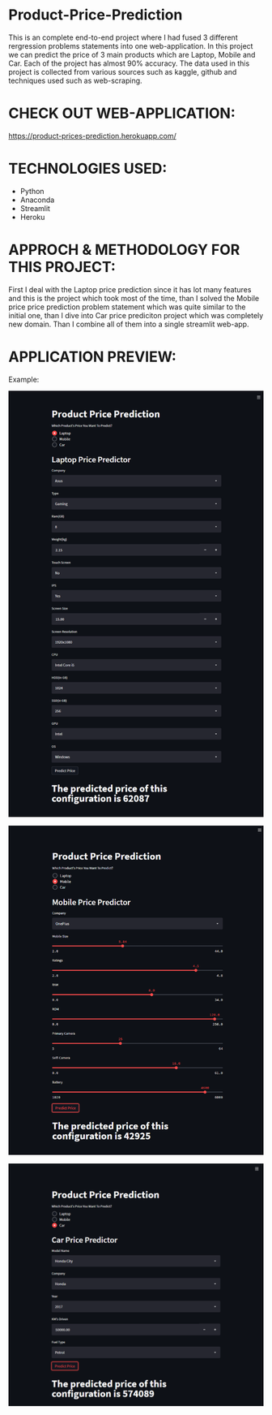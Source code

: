 # Product-Price-Prediction
This is an complete end-to-end project where I had fused 3 different rergression problems statements into one web-application. In this project we can predict the price of 3 main products which are Laptop, Mobile and Car. Each of the project has almost 90% accuracy. The data used in this project is collected from various sources such as kaggle, github and techniques used such as web-scraping.

# CHECK OUT WEB-APPLICATION:

https://product-prices-prediction.herokuapp.com/

# TECHNOLOGIES USED:

- Python
- Anaconda
- Streamlit
- Heroku

# APPROCH & METHODOLOGY FOR THIS PROJECT:

First I deal with the Laptop price prediction since it has lot many features and this is the project which took most of the time, than I solved the Mobile price price prediction problem statement which was quite similar to the initial one, than I dive into Car price prediciton project which was completely new domain. Than I combine all of them into a single streamlit web-app.

# APPLICATION PREVIEW:

Example:

![](p1.png)

![](p2.png)

![](p3.png)
